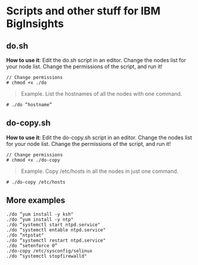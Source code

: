 Scripts and other stuff for IBM BigInsights
========================================

do.sh
-----
**How to use it**:
Edit the do.sh script in an editor. Change the nodes list for your node list. Change the permissions of the script, and run it!

```
// Change permissions
# chmod +x ./do
```
> Example. List the hostnames of all the nodes with one command.
```
# ./do “hostname”
```

do-copy.sh
-------
**How to use it**:
Edit the do-copy.sh script in an editor. Change the nodes list for your node list. Change the permissions of the script, and run it!

```
// Change permissions
# chmod +x ./do-copy
```
> Example. Copy /etc/hosts in all the nodes in just one command.
```
# ./do-copy /etc/hosts
```

More examples
-----
```
./do “yum install -y ksh"
./do “yum install -y ntp"
./do “systemctl start ntpd.service"
./do “systemctl entable ntpd.service"
./do “ntpstat"
./do “systemctl restart ntpd.service"
./do “setenforce 0”
./do-copy /etc/sysconfig/selinux
./do “systemctl stopfirewalld"
```